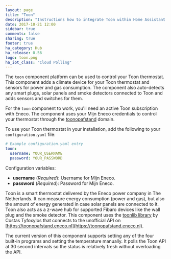 ```yaml
---
layout: page
title: "Toon"
description: "Instructions how to integrate Toon within Home Assistant."
date: 2017-10-21 12:00
sidebar: true
comments: false
sharing: true
footer: true
ha_category: Hub
ha_release: 0.56
logo: toon.png
ha_iot_class: "Cloud Polling"
---
```


The `toon` component platform can be used to control your Toon thermostat. This component adds a climate device for your Toon thermostat and sensors for power and gas consumption. The component also auto-detects any smart plugs, solar panels and smoke detectors connected to Toon and adds sensors and switches for them.

For the `toon` component to work, you'll need an active Toon subscription with Eneco. The component uses your Mijn Eneco credentials to control your thermostat through the [toonopafstand](https://toonopafstand.eneco.nl) domain.

To use your Toon thermostat in your installation, add the following to your `configuration.yaml` file:

```yaml
# Example configuration.yaml entry
toon:
  username: YOUR_USERNAME
  password: YOUR_PASSWORD
```

Configuration variables:

- **username** (*Required*): Username for Mijn Eneco.
- **password** (*Required*): Password for Mijn Eneco.

Toon is a smart thermostat delivered by the Eneco power company in The Netherlands. It can measure energy consumption (power and gas), but also the amount of energy generated in case solar panels are connected to it. Toon also acts as a z-wave hub for supported Fibaro devices like the wall plug and the smoke detector. This component uses the [toonlib library](https://github.com/costastf/toonlib) by Costas Tyfoxylos that connects to the unofficial API on [https://toonopafstand.eneco.nl](https://toonopafstand.eneco.nl).

The current version of this component supports setting any of the four built-in programs and setting the temperature manually. It polls the Toon API at 30 second intervals so the status is relatively fresh without overloading the API.

